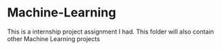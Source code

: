 # Machine-Learning
This is a internship project assignment I had.
This folder will also contain other Machine Learning projects
